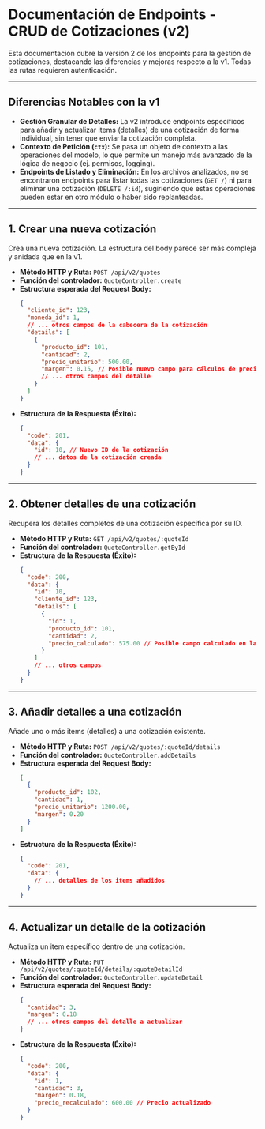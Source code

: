 # Documentación de Endpoints - CRUD de Cotizaciones (v2)

Esta documentación cubre la versión 2 de los endpoints para la gestión de cotizaciones, destacando las diferencias y mejoras respecto a la v1. Todas las rutas requieren autenticación.

---

## Diferencias Notables con la v1

- **Gestión Granular de Detalles:** La v2 introduce endpoints específicos para añadir y actualizar items (detalles) de una cotización de forma individual, sin tener que enviar la cotización completa.
- **Contexto de Petición (`ctx`):** Se pasa un objeto de contexto a las operaciones del modelo, lo que permite un manejo más avanzado de la lógica de negocio (ej. permisos, logging).
- **Endpoints de Listado y Eliminación:** En los archivos analizados, no se encontraron endpoints para listar todas las cotizaciones (`GET /`) ni para eliminar una cotización (`DELETE /:id`), sugiriendo que estas operaciones pueden estar en otro módulo o haber sido replanteadas.

---

## 1. Crear una nueva cotización

Crea una nueva cotización. La estructura del body parece ser más compleja y anidada que en la v1.

- **Método HTTP y Ruta:** `POST /api/v2/quotes`
- **Función del controlador:** `QuoteController.create`
- **Estructura esperada del Request Body:**
  ```json
  {
    "cliente_id": 123,
    "moneda_id": 1,
    // ... otros campos de la cabecera de la cotización
    "details": [
      {
        "producto_id": 101,
        "cantidad": 2,
        "precio_unitario": 500.00,
        "margen": 0.15, // Posible nuevo campo para cálculos de precios
        // ... otros campos del detalle
      }
    ]
  }
  ```
- **Estructura de la Respuesta (Éxito):**
  ```json
  {
    "code": 201,
    "data": {
      "id": 10, // Nuevo ID de la cotización
      // ... datos de la cotización creada
    }
  }
  ```

---

## 2. Obtener detalles de una cotización

Recupera los detalles completos de una cotización específica por su ID.

- **Método HTTP y Ruta:** `GET /api/v2/quotes/:quoteId`
- **Función del controlador:** `QuoteController.getById`
- **Estructura de la Respuesta (Éxito):**
  ```json
  {
    "code": 200,
    "data": {
      "id": 10,
      "cliente_id": 123,
      "details": [
        {
          "id": 1,
          "producto_id": 101,
          "cantidad": 2,
          "precio_calculado": 575.00 // Posible campo calculado en la v2
        }
      ]
      // ... otros campos
    }
  }
  ```

---

## 3. Añadir detalles a una cotización

Añade uno o más items (detalles) a una cotización existente.

- **Método HTTP y Ruta:** `POST /api/v2/quotes/:quoteId/details`
- **Función del controlador:** `QuoteController.addDetails`
- **Estructura esperada del Request Body:**
  ```json
  [
    {
      "producto_id": 102,
      "cantidad": 1,
      "precio_unitario": 1200.00,
      "margen": 0.20
    }
  ]
  ```
- **Estructura de la Respuesta (Éxito):**
  ```json
  {
    "code": 201,
    "data": {
      // ... detalles de los items añadidos
    }
  }
  ```

---

## 4. Actualizar un detalle de la cotización

Actualiza un item específico dentro de una cotización.

- **Método HTTP y Ruta:** `PUT /api/v2/quotes/:quoteId/details/:quoteDetailId`
- **Función del controlador:** `QuoteController.updateDetail`
- **Estructura esperada del Request Body:**
  ```json
  {
    "cantidad": 3,
    "margen": 0.18
    // ... otros campos del detalle a actualizar
  }
  ```
- **Estructura de la Respuesta (Éxito):**
  ```json
  {
    "code": 200,
    "data": {
      "id": 1,
      "cantidad": 3,
      "margen": 0.18,
      "precio_recalculado": 600.00 // Precio actualizado
    }
  }